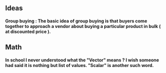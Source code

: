 
## Ideas
#### Group buying : The basic idea of group buying is that buyers come together to approach a vendor about buying a particular product in bulk ( at discounted price ).

## Math 
#### In school I never understood what the "Vector" means ? I wish someone had said it is nothing but list of values. "Scalar" is another such word.


